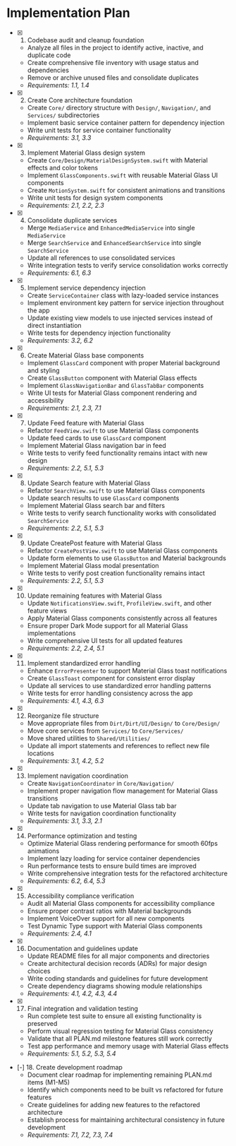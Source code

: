 # Implementation Plan

- [x] 1. Codebase audit and cleanup foundation





  - Analyze all files in the project to identify active, inactive, and duplicate code
  - Create comprehensive file inventory with usage status and dependencies
  - Remove or archive unused files and consolidate duplicates
  - _Requirements: 1.1, 1.4_

- [x] 2. Create Core architecture foundation




  - Create `Core/` directory structure with `Design/`, `Navigation/`, and `Services/` subdirectories
  - Implement basic service container pattern for dependency injection
  - Write unit tests for service container functionality
  - _Requirements: 3.1, 3.3_

- [x] 3. Implement Material Glass design system
  - Create `Core/Design/MaterialDesignSystem.swift` with Material effects and color tokens
  - Implement `GlassComponents.swift` with reusable Material Glass UI components
  - Create `MotionSystem.swift` for consistent animations and transitions
  - Write unit tests for design system components
  - _Requirements: 2.1, 2.2, 2.3_

- [x] 4. Consolidate duplicate services
  - Merge `MediaService` and `EnhancedMediaService` into single `MediaService`
  - Merge `SearchService` and `EnhancedSearchService` into single `SearchService`
  - Update all references to use consolidated services
  - Write integration tests to verify service consolidation works correctly
  - _Requirements: 6.1, 6.3_

- [x] 5. Implement service dependency injection
  - Create `ServiceContainer` class with lazy-loaded service instances
  - Implement environment key pattern for service injection throughout the app
  - Update existing view models to use injected services instead of direct instantiation
  - Write tests for dependency injection functionality
  - _Requirements: 3.2, 6.2_

- [x] 6. Create Material Glass base components
  - Implement `GlassCard` component with proper Material background and styling
  - Create `GlassButton` component with Material Glass effects
  - Implement `GlassNavigationBar` and `GlassTabBar` components
  - Write UI tests for Material Glass component rendering and accessibility
  - _Requirements: 2.1, 2.3, 7.1_

- [x] 7. Update Feed feature with Material Glass
  - Refactor `FeedView.swift` to use Material Glass components
  - Update feed cards to use `GlassCard` component
  - Implement Material Glass navigation bar in feed
  - Write tests to verify feed functionality remains intact with new design
  - _Requirements: 2.2, 5.1, 5.3_

- [x] 8. Update Search feature with Material Glass
  - Refactor `SearchView.swift` to use Material Glass components
  - Update search results to use `GlassCard` components
  - Implement Material Glass search bar and filters
  - Write tests to verify search functionality works with consolidated `SearchService`
  - _Requirements: 2.2, 5.1, 5.3_

- [x] 9. Update CreatePost feature with Material Glass
  - Refactor `CreatePostView.swift` to use Material Glass components
  - Update form elements to use `GlassButton` and Material backgrounds
  - Implement Material Glass modal presentation
  - Write tests to verify post creation functionality remains intact
  - _Requirements: 2.2, 5.1, 5.3_

- [x] 10. Update remaining features with Material Glass
  - Update `NotificationsView.swift`, `ProfileView.swift`, and other feature views
  - Apply Material Glass components consistently across all features
  - Ensure proper Dark Mode support for all Material Glass implementations
  - Write comprehensive UI tests for all updated features
  - _Requirements: 2.2, 2.4, 5.1_

- [x] 11. Implement standardized error handling
  - Enhance `ErrorPresenter` to support Material Glass toast notifications
  - Create `GlassToast` component for consistent error display
  - Update all services to use standardized error handling patterns
  - Write tests for error handling consistency across the app
  - _Requirements: 4.1, 4.3, 6.3_

- [x] 12. Reorganize file structure
  - Move appropriate files from `Dirt/Dirt/UI/Design/` to `Core/Design/`
  - Move core services from `Services/` to `Core/Services/`
  - Move shared utilities to `Shared/Utilities/`
  - Update all import statements and references to reflect new file locations
  - _Requirements: 3.1, 4.2, 5.2_

- [x] 13. Implement navigation coordination
  - Create `NavigationCoordinator` in `Core/Navigation/`
  - Implement proper navigation flow management for Material Glass transitions
  - Update tab navigation to use Material Glass tab bar
  - Write tests for navigation coordination functionality
  - _Requirements: 3.1, 3.3, 2.1_

- [x] 14. Performance optimization and testing
  - Optimize Material Glass rendering performance for smooth 60fps animations
  - Implement lazy loading for service container dependencies
  - Run performance tests to ensure build times are improved
  - Write comprehensive integration tests for the refactored architecture
  - _Requirements: 6.2, 6.4, 5.3_

- [x] 15. Accessibility compliance verification
  - Audit all Material Glass components for accessibility compliance
  - Ensure proper contrast ratios with Material backgrounds
  - Implement VoiceOver support for all new components
  - Test Dynamic Type support with Material Glass components
  - _Requirements: 2.4, 4.1_

- [x] 16. Documentation and guidelines update
  - Update README files for all major components and directories
  - Create architectural decision records (ADRs) for major design choices
  - Write coding standards and guidelines for future development
  - Create dependency diagrams showing module relationships
  - _Requirements: 4.1, 4.2, 4.3, 4.4_

- [x] 17. Final integration and validation testing
  - Run complete test suite to ensure all existing functionality is preserved
  - Perform visual regression testing for Material Glass consistency
  - Validate that all PLAN.md milestone features still work correctly
  - Test app performance and memory usage with Material Glass effects
  - _Requirements: 5.1, 5.2, 5.3, 5.4_

- [-] 18. Create development roadmap
  - Document clear roadmap for implementing remaining PLAN.md items (M1-M5)
  - Identify which components need to be built vs refactored for future features
  - Create guidelines for adding new features to the refactored architecture
  - Establish process for maintaining architectural consistency in future development
  - _Requirements: 7.1, 7.2, 7.3, 7.4_